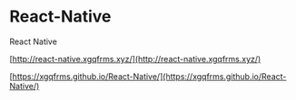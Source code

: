 # React-Native
React Native


[http://react-native.xgqfrms.xyz/](http://react-native.xgqfrms.xyz/)

[https://xgqfrms.github.io/React-Native/](https://xgqfrms.github.io/React-Native/)
